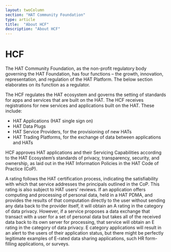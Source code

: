 ```yaml
---
layout: twoColumn
section: "HAT Community Foundation"
type: article
title:  "About HCF"
description: "About HCF"
---
```



# HCF

The HAT Community Foundation, as the non-profit regulatory body governing the HAT Foundation, has four functions – the growth, innovation, representation, and regulation of the HAT Platform. The below section elaborates on its function as a regulator.

The HCF regulates the HAT ecosystem and governs the setting of standards for apps and services that are built on the HAT. The HCF receives registrations for new services and applications built on the HAT. These include: 
* HAT Applications (HAT single sign on)
* HAT Data Plugs 
* HAT Service Providers, for the provisioning of new HATs 
* HAT Trading Platforms, for the exchange of data between applications and HATs

HCF approves HAT applications and their Servicing Capabilities according to the HAT Ecosystem’s standards of privacy, transparency, security, and ownership, as laid out in the HAT Information Policies in the HAT Code of Practice (CoP).

A rating follows the HAT certification process, indicating the satisfiability with which that service addresses the principals outlined in the CoP. This rating is also subject to HAT users’ reviews. If an application offers computing and processing of personal data, held in a HAT PDMA, and provides the results of that computation directly to the user without sending any data back to the provider itself, it will obtain an A rating in the category of data privacy. However, if a service proposes a data exchange that transact with a user for a set of personal data but takes all of the received data back to its own server for processing, that service will obtain an E rating in the category of data privacy. E category applications will result in an alert to the users of their application status, but there might be perfectly legitimate examples of E-rated data sharing applications, such HR form-filling applications, or surveys.
